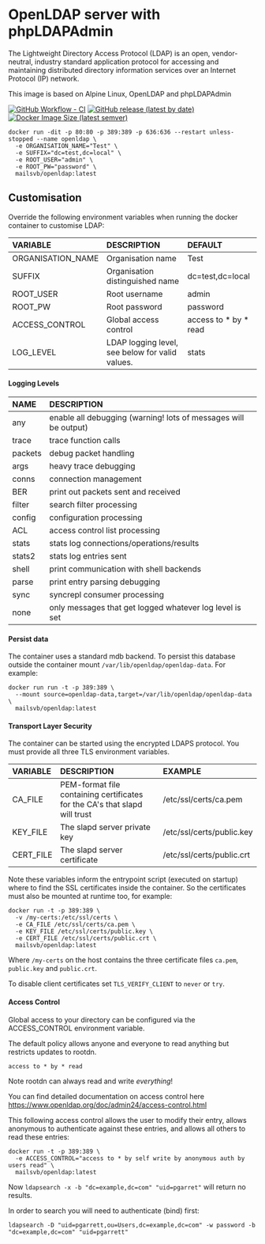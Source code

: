 # OpenLDAP server with phpLDAPAdmin

The Lightweight Directory Access Protocol (LDAP) is an open, vendor-neutral,
industry standard application protocol for accessing and maintaining
distributed directory information services over an Internet Protocol (IP)
network.

This image is based on Alpine Linux, OpenLDAP and phpLDAPAdmin

[![GitHub Workflow - CI](https://github.com/mailsvb/openldap-docker/workflows/build/badge.svg)](https://github.com/mailsvb/openldap-docker/actions?workflow=build)
[![GitHub release (latest by date)](https://img.shields.io/github/v/release/mailsvb/openldap-docker)](https://github.com/mailsvb/openldap-docker/releases/latest)
[![Docker Image Size (latest semver)](https://img.shields.io/docker/image-size/mailsvb/openldap?sort=semver)](https://hub.docker.com/repository/docker/mailsvb/openldap)

```
docker run -dit -p 80:80 -p 389:389 -p 636:636 --restart unless-stopped --name openldap \
  -e ORGANISATION_NAME="Test" \
  -e SUFFIX="dc=test,dc=local" \
  -e ROOT_USER="admin" \
  -e ROOT_PW="password" \
  mailsvb/openldap:latest
```

## Customisation

Override the following environment variables when running the docker container
to customise LDAP:

| VARIABLE | DESCRIPTION | DEFAULT |
| :------- | :---------- | :------ |
| ORGANISATION_NAME | Organisation name | Test |
| SUFFIX | Organisation distinguished name | dc=test,dc=local |
| ROOT_USER | Root username | admin |
| ROOT_PW | Root password | password |
| ACCESS_CONTROL | Global access control | access to * by * read |
| LOG_LEVEL | LDAP logging level, see below for valid values. | stats |

#### Logging Levels

| NAME | DESCRIPTION |
| :--- | :---------- |
| any | enable all debugging (warning! lots of messages will be output) |
| trace | trace function calls |
| packets | debug packet handling |
| args | heavy trace debugging |
| conns | connection management |
| BER | print out packets sent and received |
| filter | search filter processing |
| config | configuration processing |
| ACL | access control list processing |
| stats | stats log connections/operations/results |
| stats2 | stats log entries sent |
| shell | print communication with shell backends |
| parse | print entry parsing debugging |
| sync | syncrepl consumer processing |
| none | only messages that get logged whatever log level is set |

#### Persist data

The container uses a standard mdb backend. To persist this database outside the
container mount `/var/lib/openldap/openldap-data`. For example:

```
docker run run -t -p 389:389 \
  --mount source=openldap-data,target=/var/lib/openldap/openldap-data \
  mailsvb/openldap:latest
```

#### Transport Layer Security

The container can be started using the encrypted LDAPS protocol. You must
provide all three TLS environment variables.

| VARIABLE | DESCRIPTION | EXAMPLE |
| :------- | :---------- | :------ |
| CA_FILE | PEM-format file containing certificates for the CA's that slapd will trust | /etc/ssl/certs/ca.pem |
| KEY_FILE | The slapd server private key | /etc/ssl/certs/public.key |
| CERT_FILE | The slapd server certificate | /etc/ssl/certs/public.crt |

Note these variables inform the entrypoint script (executed on startup) where
to find the SSL certificates inside the container. So the certificates must
also be mounted at runtime too, for example:

```
docker run -t -p 389:389 \
  -v /my-certs:/etc/ssl/certs \
  -e CA_FILE /etc/ssl/certs/ca.pem \
  -e KEY_FILE /etc/ssl/certs/public.key \
  -e CERT_FILE /etc/ssl/certs/public.crt \
  mailsvb/openldap:latest
```

Where `/my-certs` on the host contains the three certificate files `ca.pem`,
`public.key` and `public.crt`.

To disable client certificates set `TLS_VERIFY_CLIENT` to `never` or `try`.

#### Access Control

Global access to your directory can be configured via the ACCESS_CONTROL environment variable.

The default policy allows anyone and everyone to read anything but restricts updates to rootdn.

```
access to * by * read
```

Note rootdn can always read and write *everything*!

You can find detailed documentation on access control here https://www.openldap.org/doc/admin24/access-control.html

This following access control allows the user to modify their entry, allows anonymous to authenticate against these entries,
and allows all others to read these entries:

```
docker run -t -p 389:389 \
  -e ACCESS_CONTROL="access to * by self write by anonymous auth by users read" \
  mailsvb/openldap:latest
```

Now `ldapsearch -x -b "dc=example,dc=com" "uid=pgarret"` will return no results.

In order to search you will need to authenticate (bind) first:

```
ldapsearch -D "uid=pgarrett,ou=Users,dc=example,dc=com" -w password -b "dc=example,dc=com" "uid=pgarrett"
```
